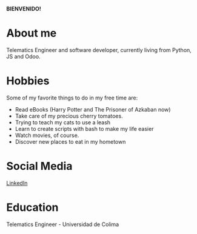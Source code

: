 **BIENVENIDO!**

# About me
Telematics Engineer and software developer, currently living
from Python, JS and Odoo.

# Hobbies

Some of my favorite things to do in my free time are:

- Read eBooks (Harry Potter and The Prisoner of Azkaban now)
- Take care of my precious cherry tomatoes.
- Trying to teach my cats to use a leash
- Learn to create scripts with bash to make my life easier
- Watch movies, of course.
- Discover new places to eat in my hometown

# Social Media

[LinkedIn](https://www.linkedin.com/in/yoany-mora/)

# Education

Telematics Engineer - Universidad de Colima
